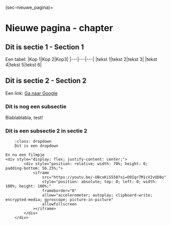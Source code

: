 (sec-nieuwe_pagina)=
# Nieuwe pagina - chapter

## Dit is sectie 1 - Section 1
Een tabel:
|Kop 1|Kop 2|Kop3|
|---|---|---|
|tekst 1|tekst 2|tekst 3|
|tekst 4|tekst 5|tekst 6|

## Dit is sectie 2 - Section 2
Een link:
[Ga naar Google](https://www.google.nl)

### Dit is nog een subsectie

Blablablabla, test!

### Dit is een subsectie 2  in sectie 2
```{tip}
    :class: dropdown
    Dit is een dropdown 
   
En nu een filmpje
<div style="display: flex; justify-content: center;">
        <div style="position: relative; width: 70%; height: 0; padding-bottom: 56.25%;">
            <iframe
                src="https://youtu.be/-UBcxKiS550?si=O9Iqr7M1cV2vUD8o"
                style="position: absolute; top: 0; left: 0; width: 100%; height: 100%;"
                frameborder="0"
                allow="accelerometer; autoplay; clipboard-write; encrypted-media; gyroscope; picture-in-picture"
                allowfullscreen
            ></iframe>
        </div>
    </div>

